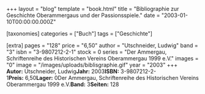 +++
layout = "blog"
template = "book.html"
title = "Bibliographie zur Geschichte Oberammergaus und der Passionsspiele."
date = "2003-01-10T00:00:00.000Z"

[taxonomies]
categories = ["Buch"]
tags = ["Geschichte"]

[extra]
pages = "128"
price = "6,50"
author = "Utschneider, Ludwig"
band = "3"
isbn = "3-9807212-2-1"
stock = 0
series = "Der Ammergau, Schriftenreihe des Historischen Vereins Oberammergau 1999 e.V."
images = "0"
image = "/images/uploads/biblisgraphie.gif"
year = "2003"
+++
**Autor:** Utschneider, Ludwig**Jahr:** 2003**ISBN:** 3-9807212-2-1**Preis:** 6,50**Lager:** 0Der Ammergau, Schriftenreihe des Historischen Vereins Oberammergau 1999 e.V.**Band:** 3**Seiten:** 128
